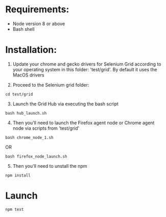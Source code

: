 # Requirements:
+ Node version 8 or above
+ Bash shell

# Installation:

1. Update your chrome and gecko drivers for Selenium Grid according to your operating system in this folder: 'test/grid'. 
By default it uses the MacOS drivers

2. Proceed to the Selenium grid folder: 
```
cd test/grid
```
3. Launch the Grid Hub via executing the bash script
```
bash hub_launch.sh
```
4. Then you'll need to launch the Firefox agent node or Chrome agent node via scripts from 'test/grid'
```
bash chrome_node_1.sh
```
OR
```
bash firefox_node_launch.sh
```
5. Then you'll need to unstall the npm 
```
npm install
```
# Launch
```
npm test
```
